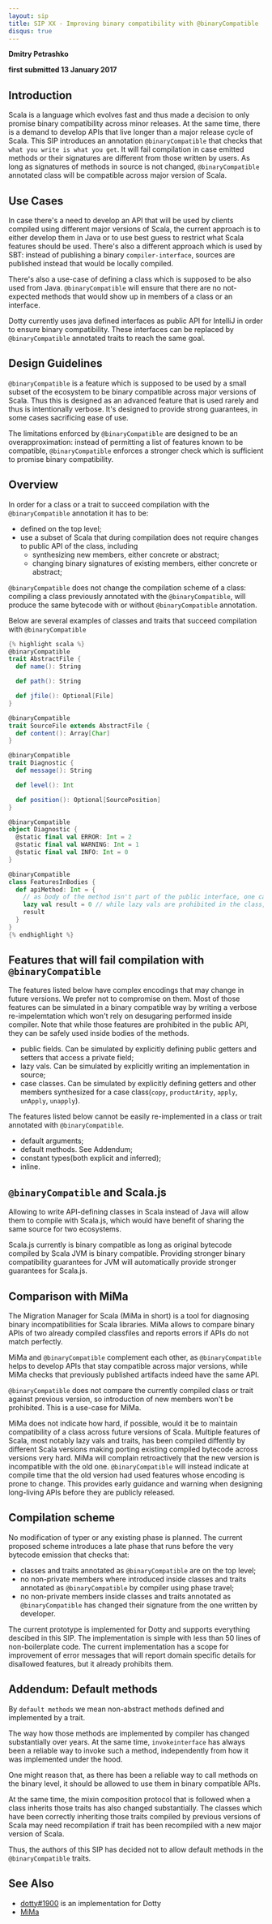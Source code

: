 ```yaml
---
layout: sip
title: SIP XX - Improving binary compatibility with @binaryCompatible
disqus: true
---
```


__Dmitry Petrashko__

__first submitted 13 January 2017__

## Introduction ##

Scala is a language which evolves fast and thus made a decision to only promise binary compatibility across minor releases.
At the same time, there is a demand to develop APIs that live longer than a major release cycle of Scala.
This SIP introduces an annotation `@binaryCompatible` that checks that `what you write is what you get`.
It will fail compilation in case emitted methods or their signatures 
are different from those written by users. 
As long as signatures of methods in source is not changed, `@binaryCompatible` annotated class 
will be compatible across major version of Scala. 

## Use Cases
In case there's a need to develop an API that will be used by clients compiled using different major versions of Scala, 
the current approach is to either develop them in Java or to use best guess to restrict what Scala features should be used.
There's also a different approach which is used by SBT: instead of publishing a binary `compiler-interface`, sources are published instead 
that would be locally compiled.

There's also a use-case of defining a class which is supposed to be also used from Java. 
`@binaryCompatible` will ensure that there are no not-expected methods that would show up in members of a class or an interface.

Dotty currently uses java defined interfaces as public API for IntelliJ in order to ensure binary compatibility. 
These interfaces can be replaced by `@binaryCompatible` annotated traits to reach the same goal.  

## Design Guidelines
`@binaryCompatible` is a feature which is supposed to be used by a small subset of the ecosystem to be binary compatible across major versions of Scala.
Thus this is designed as an advanced feature that is used rarely and thus is intentionally verbose. 
It's designed to provide strong guarantees, in some cases sacrificing ease of use.
 
The limitations enforced by `@binaryCompatible` are designed to be an overapproximation: 
instead of permitting a list of features known to be compatible, `@binaryCompatible` enforces a stronger 
check which is sufficient to promise binary compatibility. 

## Overview ##
In order for a class or a trait to succeed compilation with the `@binaryCompatible` annotation it has to be:
  - defined on the top level;
  - use a subset of Scala that during compilation does not require changes to public API of the class, including
     - synthesizing new members, either concrete or abstract;
     - changing binary signatures of existing members, either concrete or abstract;

`@binaryCompatible` does not change the compilation scheme of a class:
 compiling a class previously annotated with the `@binaryCompatible`, will produce the same bytecode with or without `@binaryCompatible` annotation. 

Below are several examples of classes and traits that succeed compilation with `@binaryCompatible`
```scala
{% highlight scala %}
@binaryCompatible
trait AbstractFile {
  def name(): String

  def path(): String

  def jfile(): Optional[File]
}

@binaryCompatible
trait SourceFile extends AbstractFile {
  def content(): Array[Char]
}

@binaryCompatible
trait Diagnostic {
  def message(): String

  def level(): Int

  def position(): Optional[SourcePosition]
}

@binaryCompatible
object Diagnostic {
  @static final val ERROR: Int = 2
  @static final val WARNING: Int = 1
  @static final val INFO: Int = 0
}

@binaryCompatible
class FeaturesInBodies {
  def apiMethod: Int = {
    // as body of the method isn't part of the public interface, one can use all features of Scala here.
    lazy val result = 0 // while lazy vals are prohibited in the class, they are allowed in the bodies of methods
    result
  }
}
{% endhighlight %}
```

## Features that will fail compilation with `@binaryCompatible`
The features listed below have complex encodings that may change in future versions. We prefer not to compromise on them.
Most of those features can be simulated in a binary compatible way by writing a verbose re-impelemtation 
which won't rely on desugaring performed inside compiler.
Note that while those features are prohibited in the public API, they can be safely used inside bodies of the methods.

  - public fields. Can be simulated by explicitly defining public getters and setters that access a private field;
  - lazy vals. Can be simulated by explicitly writing an implementation in source;
  - case classes. Can be simulated by explicitly defining getters and other members synthesized for a case class(`copy`, `productArity`, `apply`, `unApply`, `unapply`).

The features listed below cannot be easily re-implemented in a class or trait annotated with `@binaryCompatible`.
  - default arguments;
  - default methods. See Addendum;
  - constant types(both explicit and inferred);
  - inline.
    
## `@binaryCompatible` and Scala.js

Allowing to write API-defining classes in Scala instead of Java will allow them to compile with Scala.js, 
which would have benefit of sharing the same source for two ecosystems.

Scala.js currently is binary compatible as long as original bytecode compiled by Scala JVM is binary compatible.
Providing stronger binary compatibility guarantees for JVM will automatically provide stronger guarantees for Scala.js.
 

## Comparison with MiMa ##
The Migration Manager for Scala (MiMa in short) is a tool for diagnosing binary incompatibilities for Scala libraries.
MiMa allows to compare binary APIs of two already compiled classfiles and reports errors if APIs do not match perfectly.

MiMa and `@binaryCompatible` complement each other, as `@binaryCompatible` helps to develop APIs that stay compatible 
across major versions, while MiMa checks that previously published artifacts indeed have the same API.

`@binaryCompatible` does not compare the currently compiled class or trait against previous version, 
so introduction of new members won't be prohibited. This is a use-case for MiMa.
  
MiMa does not indicate how hard, if possible, would it be to maintain compatibility of a class across future versions of Scala.
Multiple features of Scala, most notably lazy vals and traits, has been compiled diffently by different Scala versions
making porting existing compiled bytecode across versions very hard. 
MiMa will complain retroactively that the new version is incompatible with the old one. 
`@binaryCompatible` will instead indicate at compile time that the old version had used features whose encoding is prone to change.
This provides early guidance and warning when designing long-living APIs before they are publicly released.  

## Compilation scheme ##
No modification of typer or any existing phase is planned. The current proposed scheme introduces a late phase that runs before the very bytecode emission that checks that:
 - classes and traits annotated as  `@binaryCompatible` are on the top level; 
 - no non-private members where introduced inside classes and traits annotated as  `@binaryCompatible` by compiler using phase travel;
 - no non-private members inside classes and traits annotated as  `@binaryCompatible` has changed their signature from the one written by developer.

The current prototype is implemented for Dotty and supports everything descibed in this SIP. 
The implementation is simple with less than 50 lines of non-boilerplate code. 
The current implementation has a scope for improvement of error messages that will report domain specific details for disallowed features, but it already prohibits them.

## Addendum: Default methods ##
By `default methods` we mean non-abstract methods defined and implemented by a trait.

The way how those methods are implemented by compiler has changed substantially over years.
At the same time, `invokeinterface` has always been a reliable way to invoke such a method, 
independently from how it was implemented under the hood.

One might reason that, as there has been a reliable way to call methods on the binary level, 
it should be allowed to use them in binary compatible APIs.
 
At the same time, the mixin composition protocol that is followed when a class inherits those traits has also 
changed substantially. 
The classes which have been correctly inheriting those traits compiled by previous versions of Scala
may need recompilation if trait has been recompiled with a new major version of Scala. 
 
Thus, the authors of this SIP has decided not to allow default methods in the 
`@binaryCompatible` traits.

## See Also ##
 * [dotty#1900](https://github.com/lampepfl/dotty/pull/1900) is an implementation for Dotty
 * [MiMa](https://github.com/typesafehub/migration-manager) 
